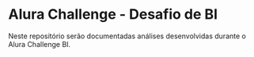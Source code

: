 # Alura Challenge - Desafio de BI

Neste repositório serão documentadas análises desenvolvidas durante o Alura Challenge BI.
